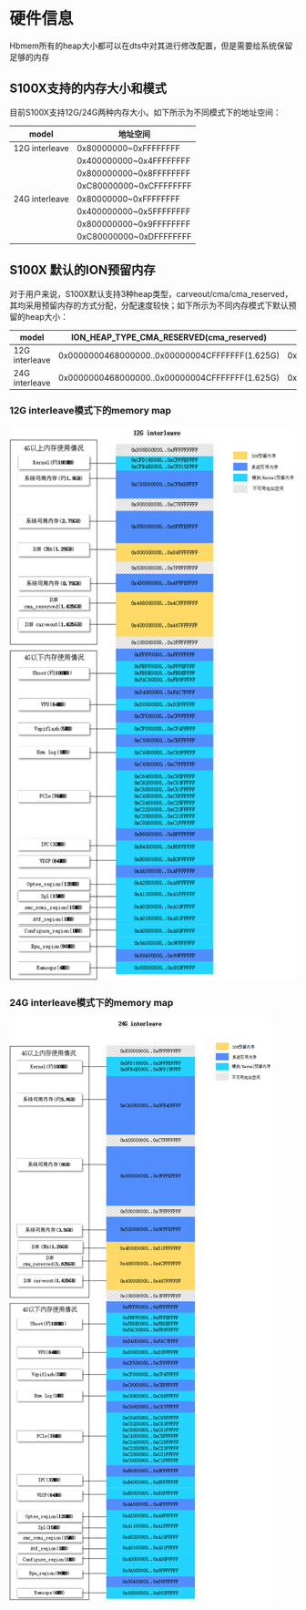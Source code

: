 # 硬件信息

Hbmem所有的heap大小都可以在dts中对其进行修改配置，但是需要给系统保留足够的内存

## S100X支持的内存大小和模式

目前S100X支持12G/24G两种内存大小。如下所示为不同模式下的地址空间：

| model             | 地址空间                                      |
|-------------------|---------------------------------------------|
| 12G interleave    | 0x80000000~0xFFFFFFFF                       |
|                   | 0x400000000~0x4FFFFFFFF                     |
|                   | 0x800000000~0x8FFFFFFFF                     |
|                   | 0xC80000000~0xCFFFFFFFF                     |
| 24G interleave    | 0x80000000~0xFFFFFFFF                       |
|                   | 0x400000000~0x5FFFFFFFF                     |
|                   | 0x800000000~0x9FFFFFFFF                     |
|                   | 0xC80000000~0xDFFFFFFFF                     |

## S100X 默认的ION预留内存

对于用户来说，S100X默认支持3种heap类型，carveout/cma/cma_reserved，其均采用预留内存的方式分配，分配速度较快；如下所示为不同内存模式下默认预留的heap大小：

| model             | ION_HEAP_TYPE_CMA_RESERVED(cma_reserved)     | ION_HEAP_TYPE_CARVEOUT(carveout)            | ION_HEAP_TYPE_DMA(cma)                     |
|-------------------|----------------------------------------------|---------------------------------------------|--------------------------------------------|
| 12G interleave    | 0x0000000468000000..0x00000004CFFFFFFF(1.625G)  | 0x0000000400000000..0x0000000467FFFFFF(1.625G)  | 0x0000000800000000..0x000000084FFFFFFF(1.25G)  |
| 24G interleave    | 0x0000000468000000..0x00000004CFFFFFFF(1.625G)  | 0x0000000400000000..0x0000000467FFFFFF(1.625G)  | 0x00000004D0000000..0x000000051FFFFFFF(1.25G)  |

### 12G interleave模式下的memory map

![](../../../../../static/img/07_Advanced_development/02_linux_development/driver_development_s100/hbmem/02_12G_interleve_memory_layout.png)

### 24G interleave模式下的memory map

![](../../../../../static/img/07_Advanced_development/02_linux_development/driver_development_s100/hbmem/02_24G_interleve_memory_layout.png)
